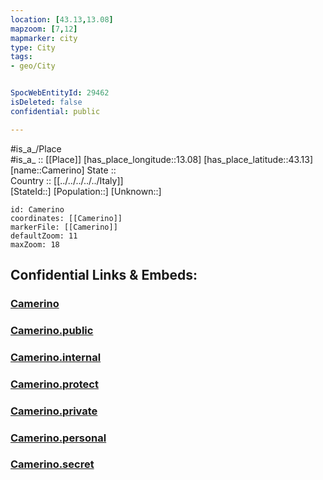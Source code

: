 ```yaml
---
location: [43.13,13.08] 
mapzoom: [7,12] 
mapmarker: city 
type: City
tags:
- geo/City


SpocWebEntityId: 29462
isDeleted: false
confidential: public

---
```

#is_a_/Place  
#is_a_ :: [[Place]] 
[has_place_longitude::13.08] 
[has_place_latitude::43.13] 
[name::Camerino] 
State ::  
Country :: [[../../../../../Italy]]  
[StateId::] 
[Population::] 
[Unknown::] 


```leaflet
id: Camerino
coordinates: [[Camerino]] 
markerFile: [[Camerino]] 
defaultZoom: 11 
maxZoom: 18
```


## Confidential Links & Embeds: 

### [Camerino](/_Standards/Earth/Continent/Europe/Europe~South/Italy/regions~Italy/Marche/Macerata.Province/City/Camerino.md) 

### [Camerino.public](/_public/Earth/Continent/Europe/Europe~South/Italy/regions~Italy/Marche/Macerata.Province/City/Camerino.public.md) 

### [Camerino.internal](/_internal/Earth/Continent/Europe/Europe~South/Italy/regions~Italy/Marche/Macerata.Province/City/Camerino.internal.md) 

### [Camerino.protect](/_protect/Earth/Continent/Europe/Europe~South/Italy/regions~Italy/Marche/Macerata.Province/City/Camerino.protect.md) 

### [Camerino.private](/_private/Earth/Continent/Europe/Europe~South/Italy/regions~Italy/Marche/Macerata.Province/City/Camerino.private.md) 

### [Camerino.personal](/_personal/Earth/Continent/Europe/Europe~South/Italy/regions~Italy/Marche/Macerata.Province/City/Camerino.personal.md) 

### [Camerino.secret](/_secret/Earth/Continent/Europe/Europe~South/Italy/regions~Italy/Marche/Macerata.Province/City/Camerino.secret.md)

